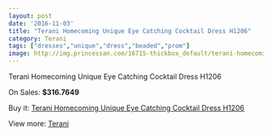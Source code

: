 ```yaml
---
layout: post
date: '2016-11-03'
title: "Terani Homecoming Unique Eye Catching Cocktail Dress H1206"
category: Terani
tags: ["dresses","unique","dress","beaded","prom"]
image: http://img.princessan.com/16715-thickbox_default/terani-homecoming-unique-eye-catching-cocktail-dress-h1206.jpg
---
```

Terani Homecoming Unique Eye Catching Cocktail Dress H1206

On Sales: **$316.7649**
<a href="https://www.princessan.com/en/terani/7897-terani-homecoming-unique-eye-catching-cocktail-dress-h1206.html"><amp-img layout="responsive" width="600" height="600" src="//img.princessan.com/16715-thickbox_default/terani-homecoming-unique-eye-catching-cocktail-dress-h1206.jpg" alt="Terani Homecoming Unique Eye Catching Cocktail Dress H1206 0" /></a>
<a href="https://www.princessan.com/en/terani/7897-terani-homecoming-unique-eye-catching-cocktail-dress-h1206.html"><amp-img layout="responsive" width="600" height="600" src="//img.princessan.com/16716-thickbox_default/terani-homecoming-unique-eye-catching-cocktail-dress-h1206.jpg" alt="Terani Homecoming Unique Eye Catching Cocktail Dress H1206 1" /></a>

Buy it: [Terani Homecoming Unique Eye Catching Cocktail Dress H1206](https://www.princessan.com/en/terani/7897-terani-homecoming-unique-eye-catching-cocktail-dress-h1206.html "Terani Homecoming Unique Eye Catching Cocktail Dress H1206")

View more: [Terani](https://www.princessan.com/en/64-terani "Terani")
